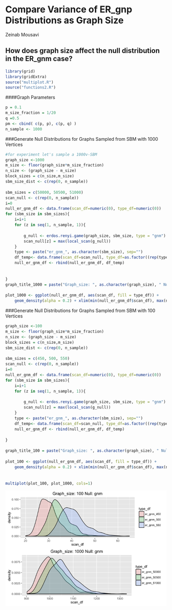 # Compare Variance of ER_gnp Distributions as Graph Size
Zeinab Mousavi  




## How does graph size affect the null distribution in the ER_gnm case?

```r
library(grid)
library(gridExtra)
source("multiplot.R")
source("functions2.R")
```

####Graph Parameters 

```r
p = 0.1
m_size_fraction = 1/20
q =0.5 
pm <- cbind( c(p, p), c(p, q) )
n_sample <- 1000
```

###Generate Null Distributions for Graphs Sampled from SBM with 1000 Vertices

```r
#for experiment let's sample a 1000v-SBM
graph_size <-1000
m_size <- floor(graph_size*m_size_fraction)
n_size <- (graph_size - m_size)
block_sizes = c(n_size,m_size)
sbm_size_dist <- c(rep(0, n_sample))

sbm_sizes = c(50000, 50500, 51000)
scan_null <- c(rep(0, n_sample))
i=0
null_er_gnm_df <- data.frame(scan_df=numeric(0), type_df=numeric(0))
for (sbm_size in sbm_sizes){
    i=i+1
    for (z in seq(1, n_sample, 1)){
        
        g_null <- erdos.renyi.game(graph_size, sbm_size, type = "gnm")
        scan_null[z] = max(local_scan(g_null))
    }
    type <- paste("er_gnm_", as.character(sbm_size), sep="")
    df_temp<- data.frame(scan_df=scan_null, type_df=as.factor((rep(type, length(scan_null)))))
    null_er_gnm_df <- rbind(null_er_gnm_df, df_temp)
    
  
}
graph_title_1000 = paste("Graph_size: ", as.character(graph_size), " Null: gnm", sep="")

plot_1000 <- ggplot(null_er_gnm_df, aes(scan_df, fill = type_df)) +
    geom_density(alpha = 0.2) + xlim(min(null_er_gnm_df$scan_df), max(null_er_gnm_df$scan_df)) + ggtitle(graph_title_1000) 
```

###Generate Null Distributions for Graphs Sampled from SBM with 100 Vertices

```r
graph_size <-100
m_size <- floor(graph_size*m_size_fraction)
n_size <- (graph_size - m_size)
block_sizes = c(n_size,m_size)
sbm_size_dist <- c(rep(0, n_sample))

sbm_sizes = c(450, 500, 550)
scan_null <- c(rep(0, n_sample))
i=0
null_er_gnm_df <- data.frame(scan_df=numeric(0), type_df=numeric(0))
for (sbm_size in sbm_sizes){
    i=i+1
    for (z in seq(1, n_sample, 1)){
        
        g_null <- erdos.renyi.game(graph_size, sbm_size, type = "gnm")
        scan_null[z] = max(local_scan(g_null))
    }
    type <- paste("er_gnm_", as.character(sbm_size), sep="")
    df_temp<- data.frame(scan_df=scan_null, type_df=as.factor((rep(type, length(scan_null)))))
    null_er_gnm_df <- rbind(null_er_gnm_df, df_temp)
    
}

graph_title_100 = paste("Graph_size: ", as.character(graph_size), " Null: gnm", sep="")

plot_100 <- ggplot(null_er_gnm_df, aes(scan_df, fill = type_df)) +
    geom_density(alpha = 0.2) + xlim(min(null_er_gnm_df$scan_df), max(null_er_gnm_df$scan_df)) + ggtitle(graph_title_100) 


multiplot(plot_100, plot_1000, cols=1)
```

![](er_gnm_size_distributions_files/figure-html/cc3-1.png)<!-- -->



